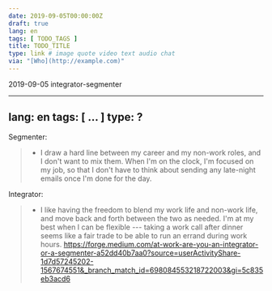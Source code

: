 ```yaml
---
date: 2019-09-05T00:00:00Z
draft: true
lang: en
tags: [ TODO_TAGS ]
title: TODO_TITLE
type: link # image quote video text audio chat
via: "[Who](http://example.com)"
---
```

2019-09-05 integrator-segmenter


---
lang: en
tags: [ ... ]
type: ?
---


Segmenter:


> * I draw a hard line between my career and my non-work roles, and I don't want to mix them. When I'm on the clock, I'm focused on my job, so that I don't have to think about sending any late-night emails once I'm done for the day.


Integrator:


> * I like having the freedom to blend my work life and non-work life, and move back and forth between the two as needed. I'm at my best when I can be flexible --- taking a work call after dinner seems like a fair trade to be able to run an errand during work hours.
<https://forge.medium.com/at-work-are-you-an-integrator-or-a-segmenter-a52dd40b7aa0?source=userActivityShare-1d7d57245202-1567674551&_branch_match_id=698084553218722003&gi=5c835eb3acd6>

